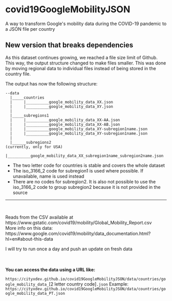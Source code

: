 # covid19GoogleMobilityJSON
A way to transform Google's mobility data during the COVID-19 pandemic to a JSON file per country

<h2>New version that breaks dependencies</h2>
<p>As this dataset continues growing, we reached a file size limit of Github. This way, the output structure changed to make files smaller. This was done by moving regional data to individual files instead of being stored in the country file.</p>
<p>The output has now the following structure:</p>

    --data
      |_____countries
      |     |__________google_mobility_data_XX.json
      |     |__________google_mobility_data_XY.json
      |
      |_____subregions1
      |     |__________google_mobility_data_XX-AA.json
      |     |__________google_mobility_data_XX-AB.json
      |     |__________google_mobility_data_XY-subregion1name.json
      |     |__________google_mobility_data_XY-subregion1name.json
      |
      |______subregions2                                                               (currently, only for USA)
             |__________google_mobility_data_XX_subregion1name_subregion2name.json
           
- The two letter code for countries is stable and covers the whole dataset
- The iso_3166_2 code for subregion1 is used where possible. If unavailable, name is used instead
- There are no codes for subregion2. It is also not possible to use the iso_3166_2 code to group subregion2 because it is not provided in the source
<hr/>

<br/>
<p>Reads from the CSV available at https://www.gstatic.com/covid19/mobility/Global_Mobility_Report.csv
<br/>
More info on this data: https://www.google.com/covid19/mobility/data_documentation.html?hl=en#about-this-data</p>

<p>I will try to run once a day and push an update on fresh data</p>

<br/><br/>
**You can access the data using a URL like:**

```https://cityxdev.github.io/covid19GoogleMobilityJSON/data/countries/google_mobility_data_```[2 letter country code]```.json```
Example: ```https://cityxdev.github.io/covid19GoogleMobilityJSON/data/countries/google_mobility_data_PT.json```
